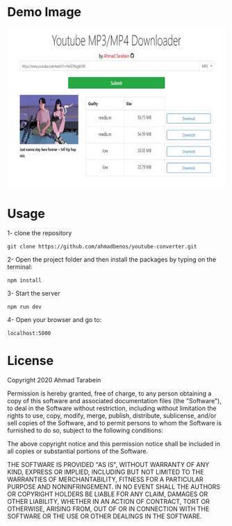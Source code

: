 <h1>Demo Image</h1> 
<img src="demo.png" widt="400" height="370">

<h1>Usage</h1>

1- clone the repository

```
git clone https://github.com/ahmadbenos/youtube-converter.git
```
2- Open the project folder and then install the packages by typing on the terminal:

```
npm install
```
3- Start the server
```
npm run dev
```
4- Open your browser and go to: 
```
localhost:5000
```

<h1>License</h1>

Copyright 2020 Ahmad Tarabein

Permission is hereby granted, free of charge, to any person obtaining a copy of this software and associated documentation files (the "Software"), to deal in the Software without restriction, including without limitation the rights to use, copy, modify, merge, publish, distribute, sublicense, and/or sell copies of the Software, and to permit persons to whom the Software is furnished to do so, subject to the following conditions:

The above copyright notice and this permission notice shall be included in all copies or substantial portions of the Software.

THE SOFTWARE IS PROVIDED "AS IS", WITHOUT WARRANTY OF ANY KIND, EXPRESS OR IMPLIED, INCLUDING BUT NOT LIMITED TO THE WARRANTIES OF MERCHANTABILITY, FITNESS FOR A PARTICULAR PURPOSE AND NONINFRINGEMENT. IN NO EVENT SHALL THE AUTHORS OR COPYRIGHT HOLDERS BE LIABLE FOR ANY CLAIM, DAMAGES OR OTHER LIABILITY, WHETHER IN AN ACTION OF CONTRACT, TORT OR OTHERWISE, ARISING FROM, OUT OF OR IN CONNECTION WITH THE SOFTWARE OR THE USE OR OTHER DEALINGS IN THE SOFTWARE.
